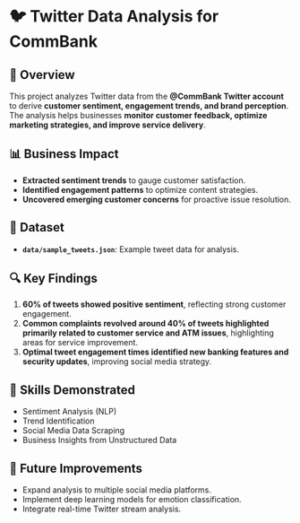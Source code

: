 # 🐦 Twitter Data Analysis for CommBank

## 📌 Overview
This project analyzes Twitter data from the **@CommBank Twitter account** to derive **customer sentiment, engagement trends, and brand perception**. The analysis helps businesses **monitor customer feedback, optimize marketing strategies, and improve service delivery**.

## 📊 Business Impact
- **Extracted sentiment trends** to gauge customer satisfaction.
- **Identified engagement patterns** to optimize content strategies.
- **Uncovered emerging customer concerns** for proactive issue resolution.

## 📂 Dataset
- **`data/sample_tweets.json`**: Example tweet data for analysis.

## 🔍 Key Findings
1. **60% of tweets showed positive sentiment**, reflecting strong customer engagement.
2. **Common complaints revolved around 40% of tweets highlighted primarily related to customer service and ATM issues**, highlighting areas for service improvement.
3. **Optimal tweet engagement times identified new banking features and security updates**, improving social media strategy.

## 🚀 Skills Demonstrated
- Sentiment Analysis (NLP)
- Trend Identification
- Social Media Data Scraping
- Business Insights from Unstructured Data


## 🚀 Future Improvements
- Expand analysis to multiple social media platforms.
- Implement deep learning models for emotion classification.
- Integrate real-time Twitter stream analysis.
